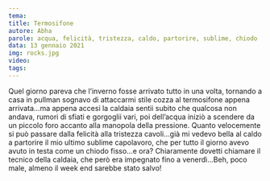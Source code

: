```yaml
---
tema:
title: Termosifone
autore: Abha
parole: acqua, felicità, tristezza, caldo, partorire, sublime, chiodo
data: 13 gennaio 2021
img: rocks.jpg
video: 
tags: 
---
```

Quel giorno pareva che l’inverno fosse arrivato tutto in una volta, tornando a casa in pullman sognavo di attaccarmi stile cozza al termosifone appena arrivata…ma appena accesi la caldaia sentii subito che qualcosa non andava, rumori di sfiati e gorgoglii vari, poi dell’acqua iniziò a scendere da un piccolo foro accanto alla manopola della pressione. Quanto velocemente si può passare dalla felicità alla tristezza cavoli…già mi vedevo bella al caldo a partorire il mio ultimo sublime capolavoro, che per tutto il giorno avevo avuto in testa come un chiodo fisso…e ora? Chiaramente dovetti chiamare il tecnico della caldaia, che però era impegnato fino a venerdì…Beh, poco male, almeno il week end sarebbe stato salvo!
